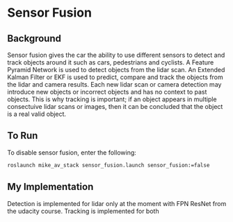# Sensor Fusion

## Background

Sensor fusion gives the car the ability to use different sensors to detect and track objects around it such as cars, pedestrians and cyclists. A Feature Pyramid Network is used to detect objects from the lidar scan. An Extended Kalman Filter or EKF is used to predict, compare and track the objects from the lidar and camera results. Each new lidar scan or camera detection may introduce new objects or incorrect objects and has no context to past objects. This is why tracking is important; if an object appears in multiple consectuive lidar scans or images, then it can be concluded that the object is a real valid object.

## To Run

To disable sensor fusion, enter the following:
```bash
roslaunch mike_av_stack sensor_fusion.launch sensor_fusion:=false
```

## My Implementation

Detection is implemented for lidar only at the moment with FPN ResNet from the udacity course. Tracking is implemented for both 